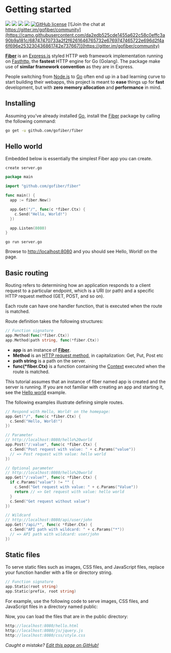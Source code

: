 # Getting started

[![](https://camo.githubusercontent.com/7fefac9c50028ef3a33c1d3b15bc6290c4df50c3/68747470733a2f2f696d672e736869656c64732e696f2f6769746875622f72656c656173652f676f66696265722f6669626572)](https://github.com/gofiber/fiber/releases) [![](https://camo.githubusercontent.com/41183f85541d788c8d93353ded748619d2d95c21/68747470733a2f2f696d672e736869656c64732e696f2f6769746875622f6c616e6775616765732f746f702f676f66696265722f6669626572)](https://camo.githubusercontent.com/41183f85541d788c8d93353ded748619d2d95c21/68747470733a2f2f696d672e736869656c64732e696f2f6769746875622f6c616e6775616765732f746f702f676f66696265722f6669626572) [![](https://camo.githubusercontent.com/fa22b9d46e4fc46b3a39dc24e617c6848b3cf1c3/68747470733a2f2f676f646f632e6f72672f6769746875622e636f6d2f676f66696265722f66696265723f7374617475732e737667)](https://godoc.org/github.com/gofiber/fiber) [![](https://camo.githubusercontent.com/cc2e9485ef6d4febc5d5de35fd8eedd876e51d96/68747470733a2f2f676f7265706f7274636172642e636f6d2f62616467652f6769746875622e636f6d2f676f66696265722f6669626572)](https://camo.githubusercontent.com/cc2e9485ef6d4febc5d5de35fd8eedd876e51d96/68747470733a2f2f676f7265706f7274636172642e636f6d2f62616467652f6769746875622e636f6d2f676f66696265722f6669626572) [![GitHub license](https://camo.githubusercontent.com/cd3cf7095707e17d7b74aed843775b5a2ef8756b/68747470733a2f2f696d672e736869656c64732e696f2f6769746875622f6c6963656e73652f676f66696265722f66696265722e737667)](https://github.com/gofiber/fiber/blob/master/LICENSE) [![Join the chat at https://gitter.im/gofiber/community](https://camo.githubusercontent.com/da2edb525cde1455a622c58c0effc3a90b9a181c/68747470733a2f2f6261646765732e6769747465722e696d2f4a6f696e253230436861742e737667)](https://gitter.im/gofiber/community)

[**Fiber**](https://github.com/gofiber/fiber) is an [Express.js](https://expressjs.com/en/4x/api.html) styled HTTP web framework implementation running on [Fasthttp](https://github.com/valyala/fasthttp), the **fastest** HTTP engine for Go \(Golang\). The package make use of **similar framework convention** as they are in Express.

People switching from [Node.js](https://nodejs.org/en/about/) to [Go](https://golang.org/doc/) often end up in a bad learning curve to start building their webapps, this project is meant to **ease** things up for **fast** development, but with **zero memory allocation** and **performance** in mind.

## Installing

Assuming you’ve already installed [Go](https://golang.org/doc/), install the [Fiber](https://github.com/gofiber/fiber) package by calling the following command:

```bash
go get -u github.com/gofiber/fiber
```

## Hello world

Embedded below is essentially the simplest Fiber app you can create.

```text
create server.go
```

```go
package main

import "github.com/gofiber/fiber"

func main() {
  app := fiber.New()

  app.Get("/", func(c *fiber.Ctx) {
    c.Send("Hello, World!")
  })

  app.Listen(8080)
}
```

```text
go run server.go
```

Browse to [http://localhost:8080](http://localhost:8080/) and you should see Hello, World! on the page.

## Basic routing

Routing refers to determining how an application responds to a client request to a particular endpoint, which is a URI \(or path\) and a specific HTTP request method \(GET, POST, and so on\).

Each route can have one handler function, that is executed when the route is matched.

Route definition takes the following structures:

```go
// Function signature
app.Method(func(*fiber.Ctx))
app.Method(path string, func(*fiber.Ctx))
```

* **app** is an instance of [**Fiber**]().
* **Method** is an [HTTP request method](https://github.com/gofiber/docs/tree/34729974f7d6c1d8363076e7e88cd71edc34a2ac/application?id=methods/README.md), in capitalization: Get, Put, Post etc
* **path string** is a path on the server.
* **func\(\*fiber.Ctx\)** is a function containing the [Context](https://github.com/gofiber/docs/tree/34729974f7d6c1d8363076e7e88cd71edc34a2ac/context/README.md) executed when the route is matched.

This tutorial assumes that an instance of fiber named app is created and the server is running. If you are not familiar with creating an app and starting it, see the [Hello world]() example.

The following examples illustrate defining simple routes.

```go
// Respond with Hello, World! on the homepage:
app.Get("/", func(c *fiber.Ctx) {
  c.Send("Hello, World!")
})

// Parameter
// http://localhost:8080/hello%20world
app.Post("/:value", func(c *fiber.Ctx) {
  c.Send("Post request with value: " + c.Params("value"))
  // => Post request with value: hello world
})

// Optional parameter
// http://localhost:8080/hello%20world
app.Get("/:value?", func(c *fiber.Ctx) {
  if c.Params("value") != "" {
    c.Send("Get request with value: " + c.Params("Value"))
    return // => Get request with value: hello world
  }
  c.Send("Get request without value")
})

// Wildcard
// http://localhost:8080/api/user/john
app.Get("/api/*", func(c *fiber.Ctx) {
  c.Send("API path with wildcard: " + c.Params("*"))
  // => API path with wildcard: user/john
})
```

## Static files

To serve static files such as images, CSS files, and JavaScript files, replace your function handler with a file or directory string.

```go
// Function signature
app.Static(root string)
app.Static(prefix, root string)
```

For example, use the following code to serve images, CSS files, and JavaScript files in a directory named public:

Now, you can load the files that are in the public directory:

```go
http://localhost:8080/hello.html
http://localhost:8080/js/jquery.js
http://localhost:8080/css/style.css
```

_Caught a mistake?_ [_Edit this page on GitHub!_]()

